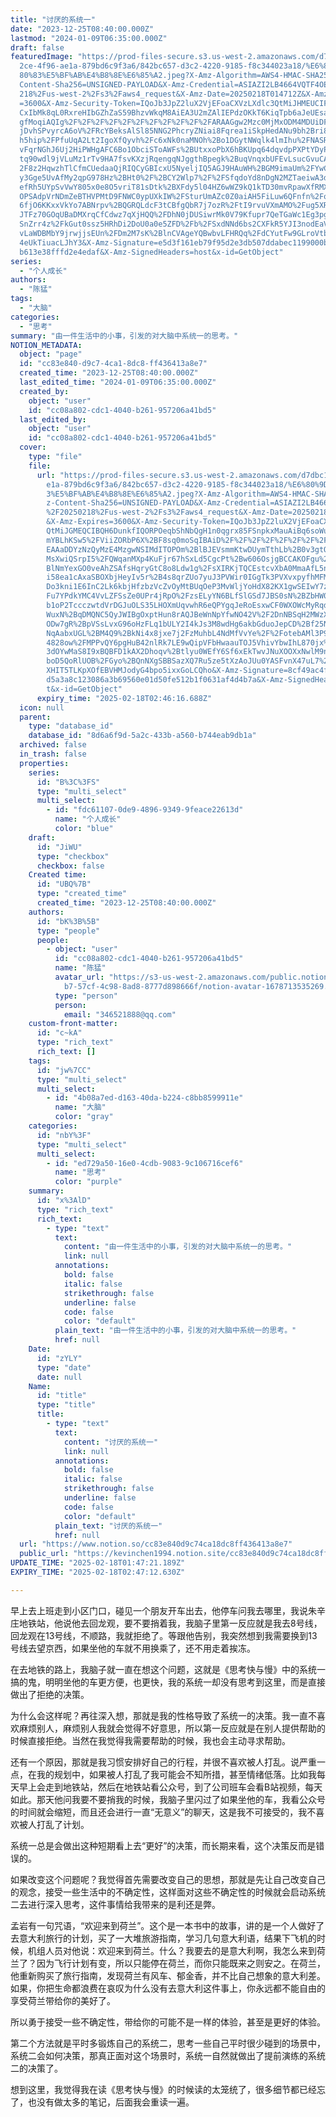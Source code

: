 ```yaml
---
title: "讨厌的系统一"
date: "2023-12-25T08:40:00.000Z"
lastmod: "2024-01-09T06:35:00.000Z"
draft: false
featuredImage: "https://prod-files-secure.s3.us-west-2.amazonaws.com/d7dbc101-8\
  2ce-4f96-ae1a-879bd6c9f3a6/842bc657-d3c2-4220-9185-f8c344023a18/%E6%80%9D%E8%\
  80%83%E5%BF%AB%E4%B8%8E%E6%85%A2.jpeg?X-Amz-Algorithm=AWS4-HMAC-SHA256&X-Amz-\
  Content-Sha256=UNSIGNED-PAYLOAD&X-Amz-Credential=ASIAZI2LB4664VQTF4OE%2F20250\
  218%2Fus-west-2%2Fs3%2Faws4_request&X-Amz-Date=20250218T014712Z&X-Amz-Expires\
  =3600&X-Amz-Security-Token=IQoJb3JpZ2luX2VjEFoaCXVzLXdlc3QtMiJHMEUCIF1ZHuZrqo\
  CxIbMk8qL0RxreHIbGZhZaS59BhzvWkqM8AiEA3U2mZAlIEPdzOKkT6KiqTpb6aJeUEsaHAEAkvXo\
  gfMoqiAQIg%2F%2F%2F%2F%2F%2F%2F%2F%2F%2F%2FARAAGgw2Mzc0MjMxODM4MDUiDFYH6Mxu7k\
  jDvhSPvyrcA6oV%2FRcYBeksAlSl85NNG2PhcryZNiai8Fqrea1iSkpHedANu9bh2Bri8nBUj0tRF\
  h5hip%2FPfuUqA2Lt2IgoXfQyvh%2Fc6xNk0naMNOh%2Bo1DGytNWqlk4lmIhu%2FNASRUdFdelSL\
  vFqrNGhJ6Uj2HiPWHgAFC6Bo1ObciSToAWFs%2BUtxxoPbX6hBKUpq64dqvdpPXPtYDyPcLbq3iXo\
  tq90wdl9jVLuMz1rTv9HA7fsvKXzjRqengqNJggthBpegk%2BuqVnqxbUFEvLsucGvuCAOoRtQMH%\
  2F8z2HqwzhTlCfmCUedaaQjRIQCyGBIcxU5NyeljIQ5AGJ9HAuWH%2BGM9imaUm%2FYwCGl6LZ%2F\
  y3Gge5UvAfMy2qpG978Hz%2BHt0%2F%2BCY2Wlp7%2F%2FSfqdoYd8nDgN2MZTaeiwA3dl7OG8eCY\
  efRh5UYpSvVwY805x0e8O5vriT81sDtk%2BXFdy5l04HZ6wWZ9kQ1kTD30mvRpawXfRMX6vuYypvC\
  OPSAdpVrNDmZeBTHVPMtD9FNWC0ypUXkIW%2FSturUmAZc0Z0aiAH5FiLuw6QFnfn%2Fo27gL2nUb\
  6fjO6KKxxVkYo7ABNrpv%2BQGRQLdcF3tCBfgQbR7j7ozR%2FtI9rvuVXmAMO%2Fug5XR%2BZP8pM\
  JTFz70GOqUBaDMXrqCfCdwz7qXjHQQ%2FDhN0jDUSiwrMk0V79Kfupr7QeTGaWc1Eg3pgWsomF9lN\
  SnZrr4z%2FkGut0ssz5HRhDi2DoU0a0e5ZFD%2Fb%2FSxdNNd6bs2CXFkR5YJI3nodEaVNXKm4cOn\
  vLaWDBMbY9jrwjjsEUn%2FDm2M7sK%2BlnCVAgeYQBwbvLFHRQq%2FdCYutFw9GLroVtbq63ek7cu\
  4eUkTiuacLJhY3&X-Amz-Signature=e5d3f161eb79f95d2e3db507ddabec1199000bb68255a5\
  b613e38fffd2e4edaf&X-Amz-SignedHeaders=host&x-id=GetObject"
series:
  - "个人成长"
authors:
  - "陈猛"
tags:
  - "大脑"
categories:
  - "思考"
summary: "由一件生活中的小事，引发的对大脑中系统一的思考。"
NOTION_METADATA:
  object: "page"
  id: "cc83e840-d9c7-4ca1-8dc8-ff436413a8e7"
  created_time: "2023-12-25T08:40:00.000Z"
  last_edited_time: "2024-01-09T06:35:00.000Z"
  created_by:
    object: "user"
    id: "cc08a802-cdc1-4040-b261-957206a41bd5"
  last_edited_by:
    object: "user"
    id: "cc08a802-cdc1-4040-b261-957206a41bd5"
  cover:
    type: "file"
    file:
      url: "https://prod-files-secure.s3.us-west-2.amazonaws.com/d7dbc101-82ce-4f96-a\
        e1a-879bd6c9f3a6/842bc657-d3c2-4220-9185-f8c344023a18/%E6%80%9D%E8%80%8\
        3%E5%BF%AB%E4%B8%8E%E6%85%A2.jpeg?X-Amz-Algorithm=AWS4-HMAC-SHA256&X-Am\
        z-Content-Sha256=UNSIGNED-PAYLOAD&X-Amz-Credential=ASIAZI2LB46653NNCHPE\
        %2F20250218%2Fus-west-2%2Fs3%2Faws4_request&X-Amz-Date=20250218T014616Z\
        &X-Amz-Expires=3600&X-Amz-Security-Token=IQoJb3JpZ2luX2VjEFoaCXVzLXdlc3\
        QtMiJGMEQCIBQH6DunkfIQORPOeqbShNbQgH1n0qgrx85FSnpkxMauAiBq6soWutPEPNaUw\
        mYBLhKSw5%2FViiZORbP6X%2BF8sq0moSqIBAiD%2F%2F%2F%2F%2F%2F%2F%2F%2F%2F8B\
        EAAaDDYzNzQyMzE4MzgwNSIMdITOPOm%2BlBJEVsmmKtwDUymTthLb%2B0v3gtQAHGWHt4p\
        MsXwiQSrpI5%2FQWqanMXp4KuFjr67hSxLd5CgcPt%2Bw606OsjgBCCAKOFgu%2FBotLT%2\
        BlNmYexGO0veAhZSAfsHqryGtC8o8Ldw1g%2FsXIRKjTQCEstcvXbA0MmaAfL5naolBwArK\
        i58ea1cAxaSBOXbjHeyIv5r%2B4s8qrZUo7yuJ3PVWir0IGgTk3PVXvxpyfhMFMvqrH2Adt\
        Do3kni1E6InC2Lk6kbjHfzbzVcZvOyMtBUqOeP3MvWljYoHdX82KX1gwSEIwY7zHr7Wu6Kn\
        Fu7YPdkYMC4VvLZFSsZe0UPr4jRpO%2FzsELyYN6BLfSlGSd7JBS0sN%2BZbHW04H6fOFCs\
        b1oP2TccczwtdVrDGJuOLS35LHOXmUqvwhR6eQPYgqJeRoEsxwCF0WXOWcMyRqdPuOSbVdO\
        WuxN%2BqDMQNC5QyJWIBgOxptHun8rAQJBeWnNpYfwNO42V%2F2DnNBSqH2MWzX5pKdZTGf\
        ODw7gR%2BpVSsLvxG96oHzFLq1bULY2I4kJs3M8wdHg6akbGduoJepCD%2Bf25Nphsm9LUr\
        NqAabxUGL%2BM4Q9%2BkNi4x8jxe7j2FzMuhbL4NdMfVvYe%2F%2FotebAMl3P9hVOjKAcT\
        4828ow%2FMPPvQY6pgHuB42nlRk7LE9wQipVFbHwaauTOJ5VhivYbwIhL870jx%2FDWUrqh\
        3dOYwMaS8I9xBQBFD1kAX2Dhoqv%2Btlyu0WEfY6Sf6xEkTwvJNuXOOXxNwlM9nmvKY3iSH\
        boD5QoRlUOB%2FGyo%2BQnNXgSBBSazXQ7Ru5ze5tXzAoJUu0YASFvnX47uL7%2BxisKB7c\
        XHIT5TLKpXOfEBVHMJodyG4bpo5ixxGoLCQho&X-Amz-Signature=8cf49ac4f9bca0689\
        d5a3a8c123086a3b69560e01d50fe512b1f0631af4d4b7a&X-Amz-SignedHeaders=hos\
        t&x-id=GetObject"
      expiry_time: "2025-02-18T02:46:16.688Z"
  icon: null
  parent:
    type: "database_id"
    database_id: "8d6a6f9d-5a2c-433b-a560-b744eab9db1a"
  archived: false
  in_trash: false
  properties:
    series:
      id: "B%3C%3FS"
      type: "multi_select"
      multi_select:
        - id: "fdc61107-0de9-4896-9349-9feace22613d"
          name: "个人成长"
          color: "blue"
    draft:
      id: "JiWU"
      type: "checkbox"
      checkbox: false
    Created time:
      id: "UBQ%7B"
      type: "created_time"
      created_time: "2023-12-25T08:40:00.000Z"
    authors:
      id: "bK%3B%5B"
      type: "people"
      people:
        - object: "user"
          id: "cc08a802-cdc1-4040-b261-957206a41bd5"
          name: "陈猛"
          avatar_url: "https://s3-us-west-2.amazonaws.com/public.notion-static.com/775523\
            b7-57cf-4c98-8ad8-8777d898666f/notion-avatar-1678713535269.png"
          type: "person"
          person:
            email: "346521888@qq.com"
    custom-front-matter:
      id: "c~kA"
      type: "rich_text"
      rich_text: []
    tags:
      id: "jw%7CC"
      type: "multi_select"
      multi_select:
        - id: "4b08a7ed-d163-40da-b224-c8bb8599911e"
          name: "大脑"
          color: "gray"
    categories:
      id: "nbY%3F"
      type: "multi_select"
      multi_select:
        - id: "ed729a50-16e0-4cdb-9083-9c106716cef6"
          name: "思考"
          color: "purple"
    summary:
      id: "x%3AlD"
      type: "rich_text"
      rich_text:
        - type: "text"
          text:
            content: "由一件生活中的小事，引发的对大脑中系统一的思考。"
            link: null
          annotations:
            bold: false
            italic: false
            strikethrough: false
            underline: false
            code: false
            color: "default"
          plain_text: "由一件生活中的小事，引发的对大脑中系统一的思考。"
          href: null
    Date:
      id: "zYLY"
      type: "date"
      date: null
    Name:
      id: "title"
      type: "title"
      title:
        - type: "text"
          text:
            content: "讨厌的系统一"
            link: null
          annotations:
            bold: false
            italic: false
            strikethrough: false
            underline: false
            code: false
            color: "default"
          plain_text: "讨厌的系统一"
          href: null
  url: "https://www.notion.so/cc83e840d9c74ca18dc8ff436413a8e7"
  public_url: "https://kevinchen1994.notion.site/cc83e840d9c74ca18dc8ff436413a8e7"
UPDATE_TIME: "2025-02-18T01:47:21.189Z"
EXPIRY_TIME: "2025-02-18T02:47:12.630Z"

---
```

<link rel="stylesheet" href="https://cdn.jsdelivr.net/npm/katex@0.16.2/dist/katex.min.css" integrity="sha384-bYdxxUwYipFNohQlHt0bjN/LCpueqWz13HufFEV1SUatKs1cm4L6fFgCi1jT643X" crossorigin="anonymous">


早上去上班走到小区门口，碰见一个朋友开车出去，他停车问我去哪里，我说朱辛庄地铁站，他说他去回龙观，要不要捎着我，我脑子里第一反应就是我去8号线，回龙观在13号线，不顺路，我就拒绝了。等跟他告别，我突然想到我需要换到13号线去望京西，如果坐他的车就不用换乘了，还不用走着挨冻。


在去地铁的路上，我脑子就一直在想这个问题，这就是《思考快与慢》中的系统一搞的鬼，明明坐他的车更方便，也更快，我的系统一却没有思考到这里，而是直接做出了拒绝的决策。


为什么会这样呢？再往深入想，那就是我的性格导致了系统一的决策。我一直不喜欢麻烦别人，麻烦别人我就会觉得不好意思，所以第一反应就是在别人提供帮助的时候直接拒绝。当然在我觉得我需要帮助的时候，我也会主动寻求帮助。


还有一个原因，那就是我习惯安排好自己的行程，并很不喜欢被人打乱。说严重一点，在我的规划中，如果被人打乱了我可能会不知所措，甚至情绪低落。比如我每天早上会走到地铁站，然后在地铁站看公众号，到了公司班车会看B站视频，每天如此。那天他问我要不要捎我的时候，我脑子里闪过了如果坐他的车，我看公众号的时间就会缩短，而且还会进行一直“无意义”的聊天，这是我不可接受的，我不喜欢被人打乱了计划。


系统一总是会做出这种短期看上去“更好”的决策，而长期来看，这个决策反而是错误的。


如果改变这个问题呢？我觉得首先需要改变自己的思想，那就是先让自己改变自己的观念，接受一些生活中的不确定性，这样面对这些不确定性的时候就会启动系统二去进行深入思考，这件事情给我带来的是利还是弊。


孟岩有一句咒语，“欢迎来到荷兰”。这个是一本书中的故事，讲的是一个人做好了去意大利旅行的计划，买了一大堆旅游指南，学习几句意大利语，结果下飞机的时候，机组人员对他说：欢迎来到荷兰。什么？我要去的是意大利啊，我怎么来到荷兰了？因为飞行计划有变，所以只能停在荷兰，而你只能既来之则安之。在荷兰，他重新购买了旅行指南，发现荷兰有风车、郁金香，并不比自己想象的意大利差。如果，你把生命都浪费在哀叹为什么没有去意大利这件事上，你永远都不能自由的享受荷兰带给你的美好了。


所以勇于接受一些不确定性，带给你的可能不是一样的体验，甚至是更好的体验。


第二个方法就是平时多锻炼自己的系统二，思考一些自己平时很少碰到的场景中，系统二会如何决策，那真正面对这个场景时，系统一自然就做出了提前演练的系统二的决策了。


想到这里，我觉得我在读《思考快与慢》的时候读的太笼统了，很多细节都已经忘了，也没有做太多的笔记，后面我会重读一遍。

